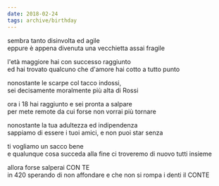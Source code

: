 ```yaml
---
date: 2018-02-24
tags: archive/birthday
---
```

sembra tanto disinvolta ed agile   
eppure è appena divenuta una vecchietta assai fragile

l'età maggiore hai con successo raggiunto   
ed hai trovato qualcuno che d'amore hai cotto a tutto punto

nonostante le scarpe col tacco indossi,   
sei decisamente moralmente più alta di Rossi

ora i 18 hai raggiunto e sei pronta a salpare   
per mete remote da cui forse non vorrai più tornare

nonostante la tua adultezza ed indipendenza   
sappiamo di essere i tuoi amici, e non puoi star senza

ti vogliamo un sacco bene   
e qualunque cosa succeda alla fine ci troveremo di nuovo tutti insieme

allora forse salperai CON TE   
in 420 sperando di non affondare e che non si rompa i denti il CONTE   
